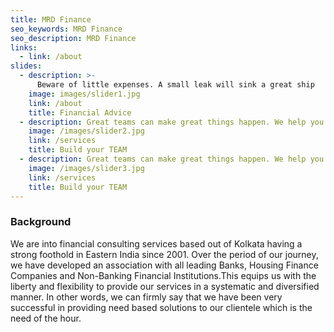 ```yaml
---
title: MRD Finance
seo_keywords: MRD Finance
seo_description: MRD Finance
links:
  - link: /about
slides:
  - description: >-
      Beware of little expenses. A small leak will sink a great ship
    image: images/slider1.jpg
    link: /about
    title: Financial Advice
  - description: Great teams can make great things happen. We help you build that TEAM.
    image: /images/slider2.jpg
    link: /services
    title: Build your TEAM
  - description: Great teams can make great things happen. We help you build that TEAM.
    image: /images/slider3.jpg
    link: /services
    title: Build your TEAM
---
```


### Background
We are into financial consulting services based out of Kolkata having a strong foothold in Eastern India since 2001. Over the period of our journey, we have developed an association with all leading Banks, Housing Finance Companies and Non-Banking Financial Institutions.This equips us with the liberty and flexibility to provide our services in a systematic and diversified manner. In other words, we can firmly say that we have been very successful in providing need based solutions to our clientele which is the need of the hour.

